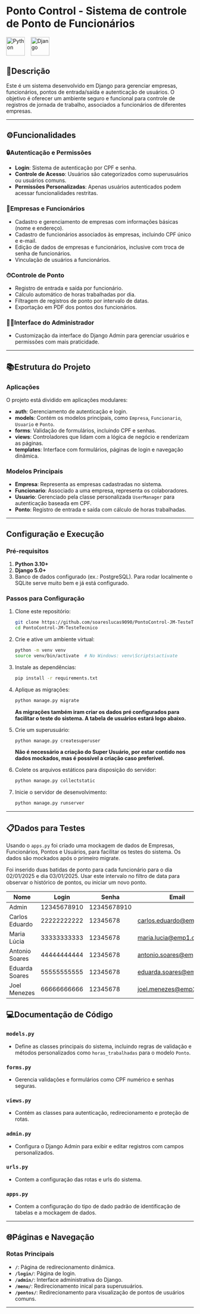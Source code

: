 # Ponto Control - Sistema de controle de Ponto de Funcionários

<img align="center" alt="Python" width="50" src="https://cdn.jsdelivr.net/gh/devicons/devicon/icons/python/python-original.svg"><span>&nbsp;&nbsp;&nbsp;</span>
<img align="center" alt="Django" width="50" src="https://cdn.worldvectorlogo.com/logos/django.svg"><span>&nbsp;&nbsp;&nbsp;</span>

## 📓Descrição

Este é um sistema desenvolvido em Django para gerenciar empresas, funcionários, pontos de entrada/saída e autenticação de usuários. O objetivo é oferecer um ambiente seguro e funcional para controle de registros de jornada de trabalho, associados a funcionários de diferentes empresas.

---

## ⚙Funcionalidades

### 🔒Autenticação e Permissões

- **Login**: Sistema de autenticação por CPF e senha.
- **Controle de Acesso**: Usuários são categorizados como superusuários ou usuários comuns.
- **Permissões Personalizadas**: Apenas usuários autenticados podem acessar funcionalidades restritas.

### 👔Empresas e Funcionários

- Cadastro e gerenciamento de empresas com informações básicas (nome e endereço).
- Cadastro de funcionários associados às empresas, incluindo CPF único e e-mail.
- Edição de dados de empresas e funcionários, inclusive com troca de senha de funcionários.
- Vinculação de usuários a funcionários.

### ⏱Controle de Ponto

- Registro de entrada e saída por funcionário.
- Cálculo automático de horas trabalhadas por dia.
- Filtragem de registros de ponto por intervalo de datas.
- Exportação em PDF dos pontos dos funcionários.

### 👨‍💼Interface do Administrador

- Customização da interface do Django Admin para gerenciar usuários e permissões com mais praticidade.

---

## 📚Estrutura do Projeto

### Aplicações

O projeto está dividido em aplicações modulares:

- **auth**: Gerenciamento de autenticação e login.
- **models**: Contém os modelos principais, como `Empresa`, `Funcionario`, `Usuario` e `Ponto`.
- **forms**: Validação de formulários, incluindo CPF e senhas.
- **views**: Controladores que lidam com a lógica de negócio e renderizam as páginas.
- **templates**: Interface com formulários, páginas de login e navegação dinâmica.

### Modelos Principais

- **Empresa**: Representa as empresas cadastradas no sistema.
- **Funcionario**: Associado a uma empresa, representa os colaboradores.
- **Usuario**: Gerenciado pela classe personalizada `UserManager` para autenticação baseada em CPF.
- **Ponto**: Registro de entrada e saída com cálculo de horas trabalhadas.

---

## Configuração e Execução

### Pré-requisitos

1. **Python 3.10+**
2. **Django 5.0+**
3. Banco de dados configurado (ex.: PostgreSQL). Para rodar localmente o SQLite serve muito bem e já está configurado.

### Passos para Configuração

1. Clone este repositório:

   ```bash
   git clone https://github.com/soareslucas9090/PontoControl-JM-TesteTecnico.git
   cd PontoControl-JM-TesteTecnico
   ```

2. Crie e ative um ambiente virtual:

   ```bash
   python -m venv venv
   source venv/bin/activate  # No Windows: venv\Scripts\activate
   ```

3. Instale as dependências:

   ```bash
   pip install -r requirements.txt
   ```

4. Aplique as migrações:

   ```bash
   python manage.py migrate
   ```

   **As migrações também iram criar os dados pré configurados para facilitar o teste do sistema. A tabela de usuários estará logo abaixo.**

5. Crie um superusuário:

   ```bash
   python manage.py createsuperuser
   ```

   **Não é necessário a criação do Super Usuário, por estar contido nos dados mockados, mas é possível a criação caso preferível.**

6. Colete os arquivos estáticos para disposição do servidor:

   ```bash
   python manage.py collectstatic
   ```

7. Inicie o servidor de desenvolvimento:
   ```bash
   python manage.py runserver
   ```

---

## 📋Dados para Testes

Usando o `apps.py` foi criado uma mockagem de dados de Empresas, Funcionários, Pontos e Usuários, para facilitar os testes do sistema. Os dados são mockados após o primeiro migrate.

Foi inserido duas batidas de ponto para cada funcionário para o dia 02/01/2025 e dia 03/01/2025. Usar este intervalo no filtro de data para observar o histórico de pontos, ou iniciar um novo ponto.

| Nome           | Login       | Senha       | Email                   | Empresa    | Observação    |
| -------------- | ----------- | ----------- | ----------------------- | ---------- | ------------- |
| Admin          | 12345678910 | 12345678910 |                         |            | Superusuário  |
| Carlos Eduardo | 22222222222 | 12345678    | carlos.eduardo@emp1.com | DIS Matriz | Usuário comum |
| Maria Lúcia    | 33333333333 | 12345678    | maria.lucia@emp1.com    | DIS Matriz | Usuário comum |
| Antonio Soares | 44444444444 | 12345678    | antonio.soares@emp1.com | DIS Matriz | Usuário comum |
| Eduarda Soares | 55555555555 | 12345678    | eduarda.soares@emp2.com | DIS FL 01  | Usuário comum |
| Joel Menezes   | 66666666666 | 12345678    | joel.menezes@emp2.com   | DIS FL 01  | Usuário comum |

## 💻Documentação de Código

### **`models.py`**

- Define as classes principais do sistema, incluindo regras de validação e métodos personalizados como `horas_trabalhadas` para o modelo `Ponto`.

### **`forms.py`**

- Gerencia validações e formulários como CPF numérico e senhas seguras.

### **`views.py`**

- Contém as classes para autenticação, redirecionamento e proteção de rotas.

### **`admin.py`**

- Configura o Django Admin para exibir e editar registros com campos personalizados.

### **`urls.py`**

- Contem a configuração das rotas e urls do sistema.

### **`apps.py`**

- Contem a configuração do tipo de dado padrão de identificação de tabelas e a mockagem de dados.

---

## 🌐Páginas e Navegação

### Rotas Principais

- **`/`**: Página de redirecionamento dinâmica.
- **`/login/`**: Página de login.
- **`/admin/`**: Interface administrativa do Django.
- **`/menu/`**: Redirecionamento inical para superusuários.
- **`/pontos/`**: Redirecionamento para visualização de pontos de usuários comuns.

---
